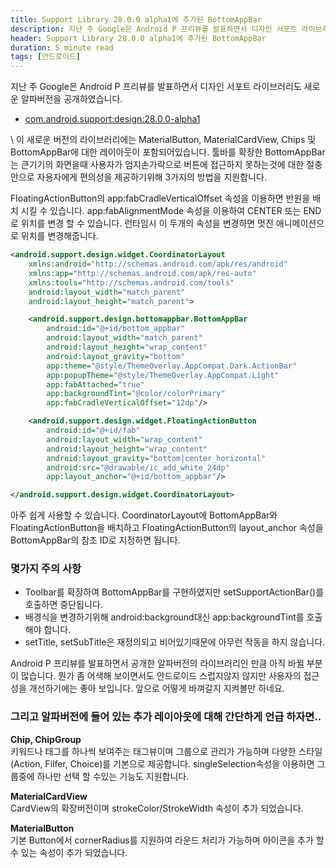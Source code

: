 ```yaml
---
title: Support Library 28.0.0 alpha1에 추가된 BottomAppBar
description: 지난 주 Google은 Android P 프리뷰를 발표하면서 디자인 서포트 라이브러리도 새로운 알파버전을 공개하였습니다.
header: Support Library 28.0.0 alpha1에 추가된 BottomAppBar
duration: 5 minute read
tags: [안드로이드]
---
```


지난 주 Google은 Android P 프리뷰를 발표하면서 디자인 서포트 라이브러리도 새로운 알파버전을 공개하였습니다. 
- [com.android.support:design:28.0.0-alpha1](https://developer.android.com/topic/libraries/support-library/revisions.html#28-0-0-alpha1)  

\\
이 새로운 버전의 라이브러리에는 MaterialButton, MaterialCardView, Chips 및 BottomAppBar에 대한 레이아웃이 포함되어있습니다. 툴바를 확장한 BottomAppBar는 큰기기의 화면을때 사용자가 엄지손가락으로 버튼에 접근하지 못하는것에 대한 절충안으로 자용자에게 편의성을 제공하기위해 3가지의 방법을 지원합니다.

FloatingActionButton의 app:fabCradleVerticalOffset 속성을 이용하면 반원을 배치 시킬 수 있습니다. app:fabAlignmentMode 속성을 이용하여 CENTER 또는 END로 위치를 변경 할 수 있습니다. 런타임시 이 두개의 속성을 변경하면 멋진 애니메이션으로 위치를 변경해줍니다.

```xml
<android.support.design.widget.CoordinatorLayout
    xmlns:android="http://schemas.android.com/apk/res/android"
    xmlns:app="http://schemas.android.com/apk/res-auto"
    xmlns:tools="http://schemas.android.com/tools"
    android:layout_width="match_parent"
    android:layout_height="match_parent">

    <android.support.design.bottomappbar.BottomAppBar
        android:id="@+id/bottom_appbar"
        android:layout_width="match_parent"
        android:layout_height="wrap_content"
        android:layout_gravity="bottom"
        app:theme="@style/ThemeOverlay.AppCompat.Dark.ActionBar"
        app:popupTheme="@style/ThemeOverlay.AppCompat.Light"
        app:fabAttached="true"
        app:backgroundTint="@color/colorPrimary"
        app:fabCradleVerticalOffset="12dp"/>

    <android.support.design.widget.FloatingActionButton
        android:id="@+id/fab"
        android:layout_width="wrap_content"
        android:layout_height="wrap_content"
        android:layout_gravity="bottom|center_horizontal"
        android:src="@drawable/ic_add_white_24dp"
        app:layout_anchor="@+id/bottom_appbar"/>

</android.support.design.widget.CoordinatorLayout>
```

아주 쉽게 사용할 수 있습니다. CoordinatorLayout에 BottomAppBar와 FloatingActionButton을 배치하고 FloatingActionButton의 layout_anchor 속성을 BottomAppBar의 참조 ID로 지정하면 됩니다.  

### 몇가지 주의 사항
- Toolbar를 확장하여 BottomAppBar를 구현하였지만 setSupportActionBar()를 호출하면 중단됩니다.
- 배경식을 변경하기위해 android:background대신 app:backgroundTint를 호출 해야 합니다.
- setTitle, setSubTitle은 재정의되고 비어있기때문에 아무런 작동을 하지 않습니다.

Android P 프리뷰를 발표하면서 공개한 알파버전의 라이브러리인 만큼 아직 바뀔 부분이 많습니다. 뭔가 좀 어색해 보이면서도 안드로이드 스럽지않지 않지만 사용자의 접근성을 개선하기에는 좋아 보입니다. 앞으로 어떻게 바껴갈지 지켜볼만 하네요.  
  
  
### 그리고 알파버전에 들어 있는 추가 레이아웃에 대해 간단하게 언급 하자면..

**Chip, ChipGroup**  
키워드나 태그를 하나씩 보여주는 태그뷰이며 그룹으로 관리가 가능하며 다양한 스타일(Action, Filfer, Choice)를 기본으로 제공합니다. singleSelection속성을 이용하면 그룹중에 하나만 선택 할 수있는 기능도 지원합니다.

**MaterialCardView**  
CardView의 확장버전이며 strokeColor/StrokeWidth 속성이 추가 되었습니다.

**MaterialButton**  
기본 Button에서 cornerRadius를 지원하여 라운드 처리가 가능하며 아이콘을 추가 할 수 있는 속성이 추가 되었습니다.

